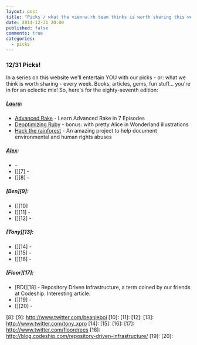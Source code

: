 ```yaml
---
layout: post
title: "Picks / what the vienna.rb team thinks is worth sharing this week"
date: 2014-12-31 20:00
published: false
comments: true
categories:
  - picks
---
```


### 12/31 Picks!

In a series on this website we'll entertain YOU with our picks - or: what we think is worth sharing - every week.
Books, articles, gems, fun stuff... you're in for an eclectic mix! So, here's for the eighty-seventh edition:

##### [Laura][1]:
  - [Advanced Rake][2] - Learn Advanced Rake in 7 Episodes
  - [Deoptimizing Ruby][3] - bonus: with pretty Alice in Wonderland illustrations
  - [Hack the rainforest][4] - An amazing project to help document environmental and human rights abuses

##### [Alex][5]:
  - [][6] -
  - [][7] -
  - [][8] -

##### [Ben][9]:
  - [][10]
  - [][11] -
  - [][12] -

##### [Tony][13]:
  - [][14] -
  - [][15] -
  - [][16] -

##### [Floor][17]:
  - [RDI][18] - Repository Driven Infrastructure, a term coined by our friends at Codeship. Interesting article. 
  - [][19] -
  - [][20] -

[1]: http://www.twitter.com/alicetragedy
[2]: http://devblog.avdi.org/2014/04/30/learn-advanced-rake-in-7-episodes/
[3]: http://www.chrisseaton.com/rubytruffle/deoptimizing
[4]: http://www.hacktherainforest.org
[5]: http://www.twitter.com/alexandertacho
[6]:
[7]:
[8]:
[9]: http://www.twitter.com/beanieboi
[10]:
[11]:
[12]:
[13]: http://www.twitter.com/tony_xpro
[14]:
[15]:
[16]:
[17]: http://www.twitter.com/floordrees
[18]: http://blog.codeship.com/repository-driven-infrastructure/
[19]:
[20]:
